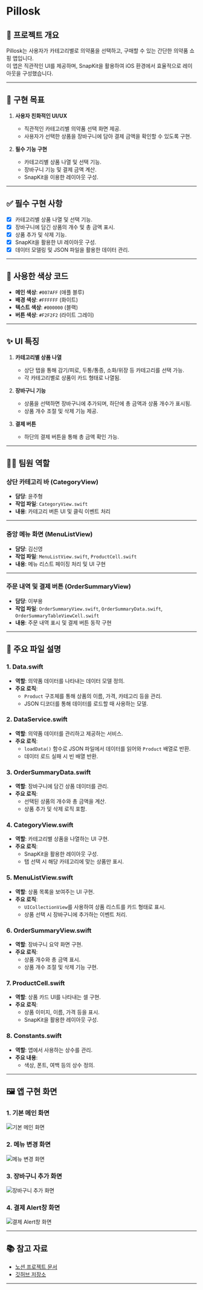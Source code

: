

# **Pillosk**

## **📱 프로젝트 개요**
Pillosk는 사용자가 카테고리별로 의약품을 선택하고, 구매할 수 있는 간단한 의약품 쇼핑 앱입니다.  
이 앱은 직관적인 UI를 제공하며, SnapKit을 활용하여 iOS 환경에서 효율적으로 레이아웃을 구성했습니다.

---

## **🎯 구현 목표**
1. **사용자 친화적인 UI/UX**  
   - 직관적인 카테고리별 의약품 선택 화면 제공.  
   - 사용자가 선택한 상품을 장바구니에 담아 결제 금액을 확인할 수 있도록 구현.  

2. **필수 기능 구현**  
   - 카테고리별 상품 나열 및 선택 기능.  
   - 장바구니 기능 및 결제 금액 계산.  
   - SnapKit을 이용한 레이아웃 구성.  

---

## **✅ 필수 구현 사항**
- [x] 카테고리별 상품 나열 및 선택 기능.  
- [x] 장바구니에 담긴 상품의 개수 및 총 금액 표시.  
- [x] 상품 추가 및 삭제 기능.  
- [x] SnapKit을 활용한 UI 레이아웃 구성.  
- [x] 데이터 모델링 및 JSON 파일을 활용한 데이터 관리.  

---

## **🎨 사용한 색상 코드**
- **메인 색상**: `#007AFF` (애플 블루)  
- **배경 색상**: `#FFFFFF` (화이트)  
- **텍스트 색상**: `#000000` (블랙)  
- **버튼 색상**: `#F2F2F2` (라이트 그레이)  

---

## **✨ UI 특징**
1. **카테고리별 상품 나열**  
   - 상단 탭을 통해 감기/피로, 두통/통증, 소화/위장 등 카테고리를 선택 가능.  
   - 각 카테고리별로 상품이 카드 형태로 나열됨.  

2. **장바구니 기능**  
   - 상품을 선택하면 장바구니에 추가되며, 하단에 총 금액과 상품 개수가 표시됨.  
   - 상품 개수 조절 및 삭제 기능 제공.  

3. **결제 버튼**  
   - 하단의 결제 버튼을 통해 총 금액 확인 가능.  

---

## **👨‍💻 팀원 역할**

### **상단 카테고리 바 (CategoryView)**
- **담당**: 윤주형  
- **작업 파일**: `CategoryView.swift`  
- **내용**: 카테고리 버튼 UI 및 클릭 이벤트 처리  

---

### **중앙 메뉴 화면 (MenuListView)**
- **담당**: 김신영  
- **작업 파일**: `MenuListView.swift`, `ProductCell.swift`  
- **내용**: 메뉴 리스트 페이징 처리 및 UI 구현  

---

### **주문 내역 및 결제 버튼 (OrderSummaryView)**
- **담당**: 이부용  
- **작업 파일**: `OrderSummaryView.swift`, `OrderSummaryData.swift`, `OrderSummaryTableViewCell.swift`  
- **내용**: 주문 내역 표시 및 결제 버튼 동작 구현  

---

## **📂 주요 파일 설명**

### **1. Data.swift**
- **역할**: 의약품 데이터를 나타내는 데이터 모델 정의.  
- **주요 로직**:  
  - `Product` 구조체를 통해 상품의 이름, 가격, 카테고리 등을 관리.  
  - JSON 디코더를 통해 데이터를 로드할 때 사용하는 모델.  

### **2. DataService.swift**
- **역할**: 의약품 데이터를 관리하고 제공하는 서비스.  
- **주요 로직**:  
  - `loadData()` 함수로 JSON 파일에서 데이터를 읽어와 `Product` 배열로 반환.  
  - 데이터 로드 실패 시 빈 배열 반환.  

### **3. OrderSummaryData.swift**
- **역할**: 장바구니에 담긴 상품 데이터를 관리.  
- **주요 로직**:  
  - 선택된 상품의 개수와 총 금액을 계산.  
  - 상품 추가 및 삭제 로직 포함.  

### **4. CategoryView.swift**
- **역할**: 카테고리별 상품을 나열하는 UI 구현.  
- **주요 로직**:  
  - SnapKit을 활용한 레이아웃 구성.  
  - 탭 선택 시 해당 카테고리에 맞는 상품만 표시.  

### **5. MenuListView.swift**
- **역할**: 상품 목록을 보여주는 UI 구현.  
- **주요 로직**:  
  - `UICollectionView`를 사용하여 상품 리스트를 카드 형태로 표시.  
  - 상품 선택 시 장바구니에 추가하는 이벤트 처리.  

### **6. OrderSummaryView.swift**
- **역할**: 장바구니 요약 화면 구현.  
- **주요 로직**:  
  - 상품 개수와 총 금액 표시.  
  - 상품 개수 조절 및 삭제 기능 구현.  

### **7. ProductCell.swift**
- **역할**: 상품 카드 UI를 나타내는 셀 구현.  
- **주요 로직**:  
  - 상품 이미지, 이름, 가격 등을 표시.  
  - SnapKit을 활용한 레이아웃 구성.  

### **8. Constants.swift**
- **역할**: 앱에서 사용하는 상수를 관리.  
- **주요 내용**:  
  - 색상, 폰트, 여백 등의 상수 정의.  

---

## **🖼️ 앱 구현 화면**
### **1. 기본 메인 화면**
![기본 메인 화면](https://file.notion.so/f/f/e16ac594-b9fc-4917-a7e0-a205f96f6878/8443b2f6-871b-4c0f-b5d0-6d3a724a50ed/Simulator_Screenshot_-_iPhone_16_Pro_-_2025-04-10_at_18.42.37.png?table=block&id=1d16b554-2f29-8001-8746-cb10dced03dc&spaceId=e16ac594-b9fc-4917-a7e0-a205f96f6878&expirationTimestamp=1744300800000&signature=Smp22eJZuBcnkOhnnysNWmsx1PSZBkFDULbyRvV91Pc&downloadName=Simulator+Screenshot+-+iPhone+16+Pro+-+2025-04-10+at+18.42.37.png)

### **2. 메뉴 변경 화면**
![메뉴 변경 화면](https://file.notion.so/f/f/e16ac594-b9fc-4917-a7e0-a205f96f6878/6a65faa5-822f-4d51-a05b-b79c41689d9b/Simulator_Screenshot_-_iPhone_16_Pro_-_2025-04-10_at_18.43.01.png?table=block&id=1d16b554-2f29-8055-b557-cc5d1c0820ad&spaceId=e16ac594-b9fc-4917-a7e0-a205f96f6878&expirationTimestamp=1744300800000&signature=hbMdzzFmWm3MIjyDevauWIydaomtgqox4LgJmp7XXVo&downloadName=Simulator+Screenshot+-+iPhone+16+Pro+-+2025-04-10+at+18.43.01.png)

### **3. 장바구니 추가 화면**
![장바구니 추가 화면](https://file.notion.so/f/f/e16ac594-b9fc-4917-a7e0-a205f96f6878/33fa6bcf-ee26-4885-8cb9-b8c858cfff9a/Simulator_Screenshot_-_iPhone_16_Pro_-_2025-04-10_at_18.43.24.png?table=block&id=1d16b554-2f29-8030-8d65-c5a4234382bc&spaceId=e16ac594-b9fc-4917-a7e0-a205f96f6878&expirationTimestamp=1744300800000&signature=PQSYVeBy7Ih8KNeuBtR9vuPctgM9pg0h8zAinSk4ESY&downloadName=Simulator+Screenshot+-+iPhone+16+Pro+-+2025-04-10+at+18.43.24.png)

### **4. 결제 Alert창 화면**
![결제 Alert창 화면](https://file.notion.so/f/f/e16ac594-b9fc-4917-a7e0-a205f96f6878/4889f6fb-cc25-45f4-8ce1-3431ebaf33ff/Simulator_Screenshot_-_iPhone_16_Pro_-_2025-04-10_at_18.43.33.png?table=block&id=1d16b554-2f29-80b8-8b64-f596f95746e5&spaceId=e16ac594-b9fc-4917-a7e0-a205f96f6878&expirationTimestamp=1744300800000&signature=oO4AtlbGHtrIkmXLbalX952KniYNYrfeTWY_Kdgvnhk&downloadName=Simulator+Screenshot+-+iPhone+16+Pro+-+2025-04-10+at+18.43.33.png)

---

## **📚 참고 자료**
- [노션 프로젝트 문서](https://teamsparta.notion.site/7-1ce2dc3ef5148057ac4cea70222d7f32)  
- [깃허브 저장소](https://github.com/nbcamp-week3-team7/pillosk.git)  

---

